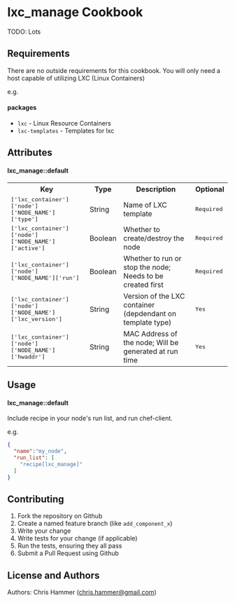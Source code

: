 lxc_manage Cookbook
===================
TODO: Lots


Requirements
------------
There are no outside requirements for this cookbook. You will only need a host
capable of utilizing LXC (Linux Containers)

e.g.
#### packages
- `lxc` - Linux Resource Containers
- `lxc-templates` - Templates for lxc

Attributes
----------
#### lxc_manage::default
<table>
  <tr>
    <th>Key</th>
    <th>Type</th>
    <th>Description</th>
    <th>Optional</th>
  </tr>
  <tr>
    <td><tt>['lxc_container']['node']['NODE_NAME']['type']</tt></td>
    <td>String</td>
    <td>Name of LXC template</td>
    <td><tt>Required</tt></td>
  </tr>
  <tr>
    <td><tt>['lxc_container']['node']['NODE_NAME']['active']</tt></td>
    <td>Boolean</td>
    <td>Whether to create/destroy the node</td>
    <td><tt>Required</tt></td>
  </tr>
  <tr>
    <td><tt>['lxc_container']['node']['NODE_NAME']['run']</tt></td>
    <td>Boolean</td>
    <td>Whether to run or stop the node; Needs to be created first</td>
    <td><tt>Required</tt></td>
  </tr>
  <tr>
    <td><tt>['lxc_container']['node']['NODE_NAME']['lxc_version']</tt></td>
    <td>String</td>
    <td>Version of the LXC container (depdendant on template type)</td>
    <td><tt>Yes</tt></td>
  </tr>
  <tr>
    <td><tt>['lxc_container']['node']['NODE_NAME']['hwaddr']</tt></td>
    <td>String</td>
    <td>MAC Address of the node; Will be generated at run time</td>
    <td><tt>Yes</tt></td>
  </tr>
</table>

Usage
-----
#### lxc_manage::default
Include recipe in your node's run list, and run chef-client.

e.g.
```json
{
  "name":"my_node",
  "run_list": [
    "recipe[lxc_manage]"
  ]
}
```

Contributing
------------
1. Fork the repository on Github
2. Create a named feature branch (like `add_component_x`)
3. Write your change
4. Write tests for your change (if applicable)
5. Run the tests, ensuring they all pass
6. Submit a Pull Request using Github

License and Authors
-------------------
Authors:
  Chris Hammer (chris.hammer@gmail.com)
